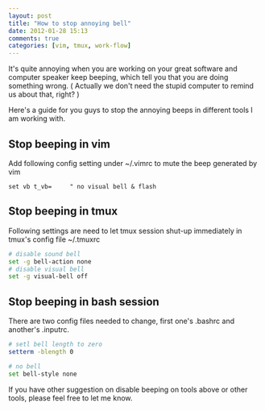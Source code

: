```yaml
---
layout: post
title: "How to stop annoying bell"
date: 2012-01-28 15:13
comments: true
categories: [vim, tmux, work-flow]
---
```


It's quite annoying when you are working on your great software and computer speaker keep beeping, which tell you that you are doing something wrong. ( Actually we don't need the stupid computer to remind us about that, right? )

Here's a guide for you guys to stop the annoying beeps in different tools I am working with.



## Stop beeping in vim
Add following config setting under ~/.vimrc to mute the beep generated by vim

``` vim
set vb t_vb=     " no visual bell & flash
```

## Stop beeping in tmux
Following settings are need to let tmux session shut-up immediately in tmux's config file ~/.tmuxrc

``` bash
# disable sound bell
set -g bell-action none
# disable visual bell
set -g visual-bell off
```

## Stop beeping in bash session
There are two config files needed to change, first one's .bashrc and another's .inputrc.

``` bash
# setl bell length to zero
setterm -blength 0
```

``` bash
# no bell
set bell-style none
```

If you have other suggestion on disable beeping on tools above or other tools, please feel free to let me know.
